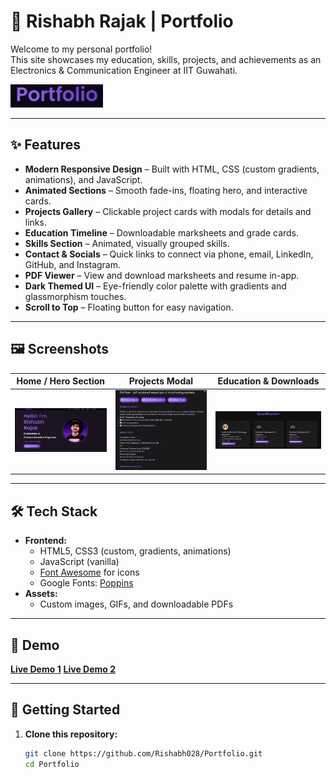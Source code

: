 # 🚀 Rishabh Rajak | Portfolio

Welcome to my personal portfolio!  
This site showcases my education, skills, projects, and achievements as an Electronics & Communication Engineer at IIT Guwahati.

![Portfolio Screenshot](Portfolio/portfolio.png)

---

## ✨ Features

- **Modern Responsive Design** – Built with HTML, CSS (custom gradients, animations), and JavaScript.
- **Animated Sections** – Smooth fade-ins, floating hero, and interactive cards.
- **Projects Gallery** – Clickable project cards with modals for details and links.
- **Education Timeline** – Downloadable marksheets and grade cards.
- **Skills Section** – Animated, visually grouped skills.
- **Contact & Socials** – Quick links to connect via phone, email, LinkedIn, GitHub, and Instagram.
- **PDF Viewer** – View and download marksheets and resume in-app.
- **Dark Themed UI** – Eye-friendly color palette with gradients and glassmorphism touches.
- **Scroll to Top** – Floating button for easy navigation.

---

## 🖼️ Screenshots

| Home / Hero Section | Projects Modal | Education & Downloads |
|---------------------|---------------|-----------------------|
| ![Hero](Portfolio/home.png) | ![Project](Portfolio/project.png) | ![Education](Portfolio/qualification.png) |

---

## 🛠️ Tech Stack

- **Frontend:**  
  - HTML5, CSS3 (custom, gradients, animations)
  - JavaScript (vanilla)
  - [Font Awesome](https://fontawesome.com/) for icons
  - Google Fonts: [Poppins](https://fonts.google.com/specimen/Poppins)
- **Assets:**  
  - Custom images, GIFs, and downloadable PDFs

---
## 🚀 Demo

[**Live Demo 1**](https://rishabh028.github.io/Portfolio.github.io/)  [**Live Demo 2**](https://pixel-pulse-studio-96.lovable.app/)  

---

## 🚦 Getting Started

1. **Clone this repository:**
   ```bash
   git clone https://github.com/Rishabh028/Portfolio.git
   cd Portfolio
